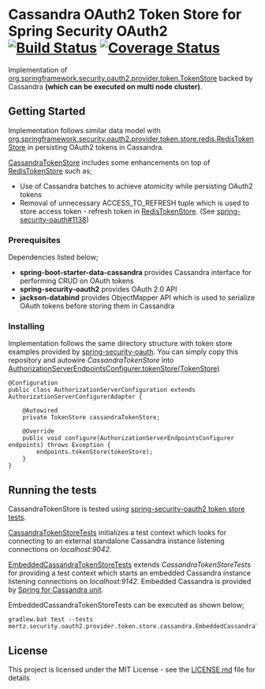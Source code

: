 # Cassandra OAuth2 Token Store for Spring Security OAuth2 [![Build Status](https://travis-ci.org/Mert-Z/spring-oauth2-cassandra-token-store.svg?branch=master)](https://travis-ci.org/Mert-Z/spring-oauth2-cassandra-token-store) [![Coverage Status](https://coveralls.io/repos/github/Mert-Z/spring-oauth2-cassandra-token-store/badge.svg?branch=master)](https://coveralls.io/github/Mert-Z/spring-oauth2-cassandra-token-store?branch=master)

Implementation of [org.springframework.security.oauth2.provider.token.TokenStore](https://github.com/spring-projects/spring-security-oauth/blob/master/spring-security-oauth2/src/main/java/org/springframework/security/oauth2/provider/token/TokenStore.java) backed by Cassandra **(which can be executed on multi node cluster)**.

## Getting Started

Implementation follows similar data model with [org.springframework.security.oauth2.provider.token.store.redis.RedisTokenStore](https://github.com/spring-projects/spring-security-oauth/blob/master/spring-security-oauth2/src/main/java/org/springframework/security/oauth2/provider/token/store/redis/RedisTokenStore.java) in persisting OAuth2 tokens in Cassandra.

[CassandraTokenStore](https://github.com/Mert-Z/spring-oauth2-cassandra-token-store/blob/master/src/main/java/mertz/security/oauth2/provider/token/store/cassandra/CassandraTokenStore.java) includes some enhancements on top of [RedisTokenStore](https://github.com/spring-projects/spring-security-oauth/blob/master/spring-security-oauth2/src/main/java/org/springframework/security/oauth2/provider/token/store/redis/RedisTokenStore.java) such as;
* Use of Cassandra batches to achieve atomicity while persisting OAuth2 tokens
* Removal of unnecessary ACCESS_TO_REFRESH tuple which is used to store access token - refresh token in [RedisTokenStore](https://github.com/spring-projects/spring-security-oauth/blob/master/spring-security-oauth2/src/main/java/org/springframework/security/oauth2/provider/token/store/redis/RedisTokenStore.java). (See [spring-security-oauth#1138](https://github.com/spring-projects/spring-security-oauth/issues/1138))

### Prerequisites
Dependencies listed below;
* **spring-boot-starter-data-cassandra** provides Cassandra interface for performing CRUD on OAuth tokens
* **spring-security-oauth2** provides OAuth 2.0 API
* **jackson-databind** provides ObjectMapper API which is used to serialize OAuth tokens before storing them in Cassandra

### Installing
Implementation follows the same directory structure with token store examples provided by [spring-security-oauth](https://github.com/spring-projects/spring-security-oauth/tree/master/spring-security-oauth2/src/main/java/org/springframework/security/oauth2/provider/token/store). You can simply copy this repository and autowire *CassandraTokenStore* into [AuthorizationServerEndpointsConfigurer.tokenStore(TokenStore)](https://docs.spring.io/spring-security/oauth/apidocs/org/springframework/security/oauth2/config/annotation/web/configurers/AuthorizationServerEndpointsConfigurer.html)
```
@Configuration
public class AuthorizationServerConfiguration extends AuthorizationServerConfigurerAdapter {

    @Autowired
    private TokenStore cassandraTokenStore;

    @Override
    public void configure(AuthorizationServerEndpointsConfigurer endpoints) throws Exception {
        endpoints.tokenStore(tokenStore);
    }
}
```

## Running the tests
CassandraTokenStore is tested using [spring-security-oauth2 token store tests](https://github.com/spring-projects/spring-security-oauth/blob/master/spring-security-oauth2/src/test/java/org/springframework/security/oauth2/provider/token/store/TokenStoreBaseTests.java).

[CassandraTokenStoreTests](https://github.com/Mert-Z/spring-oauth2-cassandra-token-store/blob/master/src/test/java/mertz/security/oauth2/provider/token/store/cassandra/CassandraTokenStoreTests.java) initializes a test context which looks for connecting to an external standalone Cassandra instance listening connections on *localhost:9042*.

[EmbeddedCassandraTokenStoreTests](https://github.com/Mert-Z/spring-oauth2-cassandra-token-store/blob/master/src/test/java/mertz/security/oauth2/provider/token/store/cassandra/EmbeddedCassandraTokenStoreTests.java) extends *CassandraTokenStoreTests* for providing a test context which starts an embedded Cassandra instance listening connections on *localhost:9142*. Embedded Cassandra is provided by [Spring for Cassandra unit](https://github.com/jsevellec/cassandra-unit/wiki/Spring-for-Cassandra-unit).

EmbeddedCassandraTokenStoreTests can be executed as shown below;
```
gradlew.bat test --tests mertz.security.oauth2.provider.token.store.cassandra.EmbeddedCassandraTokenStoreTests
```

## License

This project is licensed under the MIT License - see the [LICENSE.md](LICENSE.md) file for details
